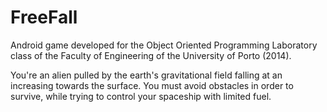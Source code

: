 # FreeFall

Android game developed for the Object Oriented Programming Laboratory class of the Faculty of Engineering of the University of Porto (2014).

You're an alien pulled by the earth's gravitational field falling at an increasing towards the surface. You must avoid obstacles in order to survive, while trying to control your spaceship with limited fuel.
